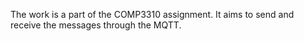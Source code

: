 The work is a part of the COMP3310 assignment. It aims to send and receive the messages through the MQTT.
